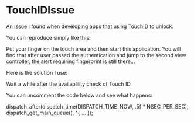 TouchIDIssue
============

An Issue I found when developing apps that using TouchID to unlock.

You can reproduce simply like this:

Put your finger on the touch area and then start this application. You will find that after user passed the authentication and jump to the second view controller, the alert requiring fingerprint is still there...

Here is the solution I use:

Wait a while after the availablility check of Touch ID.

You can uncomment the code below and see what happens:

dispatch_after(dispatch_time(DISPATCH_TIME_NOW, .5f * NSEC_PER_SEC), dispatch_get_main_queue(), ^{
    ...
});